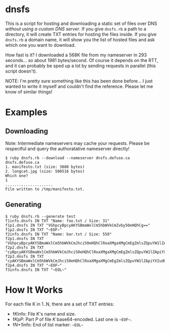 dnsfs
=====

This is a script for hosting and downloading a static set of files over DNS
*without using a custom DNS server*. If you give `dnsfs.rb` a path to
a directory, it will create TXT entries for hosting the files inside. If you
give `dnsfs.rb` a domain name, it will show you the list of hosted files and ask
which one you want to download.

How fast is it? I downloaded a 568K file from my nameserver in 293 seconds... so
about 1981 bytes/second. Of course it depends on the RTT, and it can probably be
sped up a lot by sending requests in parallel (this script doesn't).

NOTE: I'm pretty sure something like this has been done before... I just wanted
to write it myself and couldn't find the reference. Please let me know of
similar things!

Examples
========

Downloading
-----------

Note: Intermediate nameservers may cache your requests. Please be respectful and
query the authoratative nameserver directly!

    $ ruby dnsfs.rb --download --nameserver dnsfs.defuse.ca dnsfs.defuse.ca
    1. manifesto.txt (size: 3880 bytes)
    2. longcat.jpg (size: 580516 bytes)
    Which one?
    1
    .....................
    File written to /tmp/manifesto.txt.

Generating
----------

    $ ruby dnsfs.rb --generate test
    f1info.dnsfs IN TXT "Name: foo.txt / Size: 31"
    f1p1.dnsfs IN TXT "VGhpcyBpcyAKYSBmaWxlCm5hbWVkCmZvby50eHQhCg=="
    f1p2.dnsfs IN TXT "~EOF~"
    f2info.dnsfs IN TXT "Name: bar.txt / Size: 558"
    f2p1.dnsfs IN TXT "VGhpcyBpcyAKYSBmaWxlCm5hbWVkCmJhci50eHQhClRoaXMgaXMgCmEgZmlsZQpuYW1lZApiYXIudHh0IQpUaGlzIGlzIAphIGZpbGUKbmFtZWQKYmFyLnR4dCEKVGhpcyBpcyAKYSBmaWxlCm5hbWVkCmJhci50eHQhClRoaXMgaXMgCmEgZmlsZQpuYW1lZApiYXIudHh0IQpUaGlzIGlzIAphIGZpbGUKbmFtZWQKYmFyLnR4dCEKVGhp"
    f2p2.dnsfs IN TXT "cyBpcyAKYSBmaWxlCm5hbWVkCmJhci50eHQhClRoaXMgaXMgCmEgZmlsZQpuYW1lZApiYXIudHh0IQpUaGlzIGlzIAphIGZpbGUKbmFtZWQKYmFyLnR4dCEKVGhpcyBpcyAKYSBmaWxlCm5hbWVkCmJhci50eHQhClRoaXMgaXMgCmEgZmlsZQpuYW1lZApiYXIudHh0IQpUaGlzIGlzIAphIGZpbGUKbmFtZWQKYmFyLnR4dCEKVGhpcyBp"
    f2p3.dnsfs IN TXT "cyAKYSBmaWxlCm5hbWVkCmJhci50eHQhClRoaXMgaXMgCmEgZmlsZQpuYW1lZApiYXIudHh0IQpUaGlzIGlzIAphIGZpbGUKbmFtZWQKYmFyLnR4dCEKVGhpcyBpcyAKYSBmaWxlCm5hbWVkCmJhci50eHQhClRoaXMgaXMgCmEgZmlsZQpuYW1lZApiYXIudHh0IQpUaGlzIGlzIAphIGZpbGUKbmFtZWQKYmFyLnR4dCEK"
    f2p4.dnsfs IN TXT "~EOF~"
    f3info.dnsfs IN TXT "~EOL~"


How It Works
============

For each file K in 1..N, there are a set of TXT entries:

- f<i>K</i>info: File K's name and size.
- f<i>K</i>p<i>P</i>: Part *P* of file *K* base64-encoded. Last one is `~EOF~`.
- f<i>N+1</i>info: End of list marker: `~EOL~`
